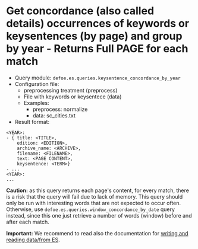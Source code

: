 # Get concordance (also called details) occurrences of keywords or keysentences (by page) and group by year - Returns Full PAGE for each match

* Query module: `defoe.es.queries.keysentence_concordance_by_year`
* Configuration file:
  - preprocessing treatment (preprocess)
  - File with keywords or keysentece (data)
  - Examples:
     - preprocess: normalize
     - data: sc_cities.txt
* Result format:

```
<YEAR>:
- { title: <TITLE>,
    edition: <EDITION>,
    archive_name: <ARCHIVE>,
    filename: <FILENAME>,
    text: <PAGE CONTENT>,
    keysentence: <TERM>}
- ...
<YEAR>:
...
```

**Caution:** as this query returns each page's content, for every match, there is a risk that the query will fail due to lack of memory. This query should only be run with interesting words that are not expected to occur often. Otherwise, use `defoe.es.queries.window_concordance_by_date` query instead, since this one just retrieve a number of words (window) before and after each match.

**Important:** We recommend to read also the documentation for [writing and reading data/from ES](../../doc/nls_demo_examples/nls_demo_individual_queries.md#writing-and-reading-data-tofrom-elasticsearch-es).
